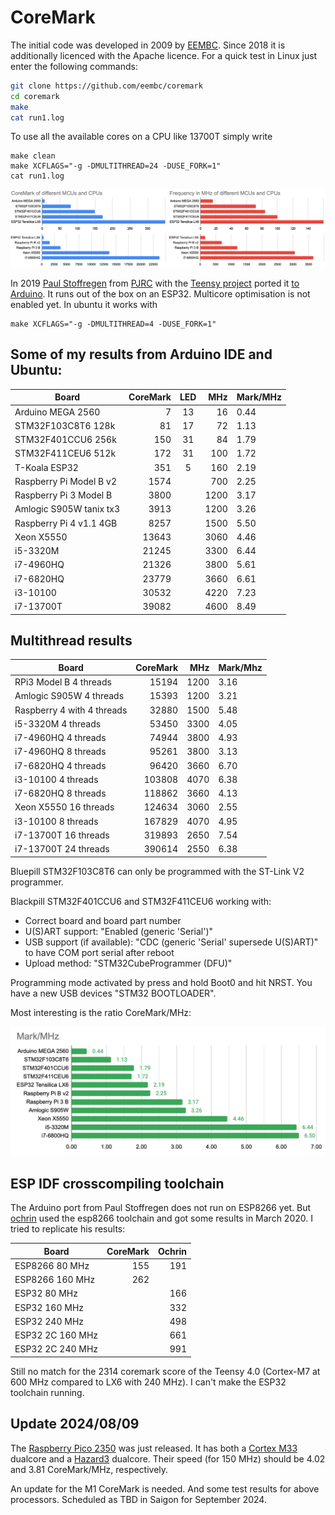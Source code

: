 # CoreMark

The initial code was developed in 2009 by [EEMBC](https://github.com/eembc/coremark). Since 2018 it is additionally licenced with the Apache licence. For a quick test in Linux just enter the following commands:

``` sh
git clone https://github.com/eembc/coremark
cd coremark
make
cat run1.log
```
To use all the available cores on a CPU like 13700T simply write

```
make clean
make XCFLAGS="-g -DMULTITHREAD=24 -DUSE_FORK=1"
cat run1.log
```

![Results 2020](../mix/coremark2020.png)

In 2019 [Paul Stoffregen](https://github.com/PaulStoffregen) from [PJRC](https://www.pjrc.com/) with the [Teensy project](https://www.pjrc.com/teensy/) ported it [to Arduino](https://github.com/PaulStoffregen/CoreMark). It runs out of the box on an ESP32. Multicore optimisation is not enabled yet. In ubuntu it works with

```
make XCFLAGS="-g -DMULTITHREAD=4 -DUSE_FORK=1"
``` 

## Some of my results from Arduino IDE and Ubuntu:

| Board                   | CoreMark | LED | MHz  | Mark/MHz |
| ----------------------- | -------: | :-: | ---: | -------- |
| Arduino MEGA 2560       |        7 |  13 |   16 |     0.44 |
| STM32F103C8T6 128k      |       81 |  17 |   72 |     1.13 |
| STM32F401CCU6 256k      |      150 |  31 |   84 |     1.79 |
| STM32F411CEU6 512k      |      172 |  31 |  100 |     1.72 |
| T-Koala ESP32           |      351 |   5 |  160 |     2.19 |
| Raspberry Pi Model B v2 |     1574 |     |  700 |     2.25 |
| Raspberry Pi 3 Model B  |     3800 |     | 1200 |     3.17 |
| Amlogic S905W tanix tx3 |     3913 |     | 1200 |     3.26 |
| Raspberry Pi 4 v1.1 4GB |     8257 |     | 1500 |     5.50 |
| Xeon X5550              |    13643 |     | 3060 |     4.46 |
| i5-3320M                |    21245 |     | 3300 |     6.44 |
| i7-4960HQ               |    21326 |     | 3800 |     5.61 |
| i7-6820HQ               |    23779 |     | 3660 |     6.61 |
| i3-10100                |    30532 |     | 4220 |     7.23 |
| i7-13700T               |    39082 |     | 4600 |     8.49 |

## Multithread results

| Board                       | CoreMark | MHz  | Mark/Mhz |
| --------------------------- | -------: | ---: | -------- |
| RPi3 Model B  4 threads     |    15194 | 1200 |     3.16 |
| Amlogic S905W 4 threads     |    15393 | 1200 |     3.21 |
| Raspberry 4 with  4 threads |    32880 | 1500 |     5.48 |
| i5-3320M 4 threads          |    53450 | 3300 |     4.05 |
| i7-4960HQ 4 threads         |    74944 | 3800 |     4.93 |
| i7-4960HQ 8 threads         |    95261 | 3800 |     3.13 |
| i7-6820HQ 4 threads         |    96420 | 3660 |     6.70 |
| i3-10100  4 threads         |   103808 | 4070 |     6.38 |
| i7-6820HQ 8 threads         |   118862 | 3660 |     4.13 |
| Xeon X5550 16 threads       |   124634 | 3060 |     2.55 |
| i3-10100  8 threads         |   167829 | 4070 |     4.95 |
| i7-13700T 16 threads        |   319893 | 2650 |     7.54 |
| i7-13700T 24 threads        |   390614 | 2550 |     6.38 |

Bluepill STM32F103C8T6 can only be programmed with the ST-Link V2 programmer.

Blackpill STM32F401CCU6 and STM32F411CEU6 working with:
- Correct board and board part number
- U(S)ART support: "Enabled (generic 'Serial')"
- USB support (if available): "CDC (generic 'Serial' supersede U(S)ART)" to have COM port serial after reboot
- Upload method: "STM32CubeProgrammer (DFU)"

Programming mode activated by press and hold Boot0 and hit NRST. You have a new USB devices "STM32 BOOTLOADER".

Most interesting is the ratio CoreMark/MHz:

![Results 2020](../mix/coremark-mhz.png)

## ESP IDF crosscompiling toolchain

The Arduino port from Paul Stoffregen does not run on ESP8266 yet. But [ochrin](https://github.com/ochrin/coremark) used the esp8266 toolchain and got some results in March 2020. I tried to replicate his results:

| Board            | CoreMark | Ochrin |
| ---------------- | -------: | -----: |
| ESP8266   80 MHz |      155 |    191 |
| ESP8266  160 MHz |      262 |        |
| ESP32     80 MHz |          |    166 |
| ESP32    160 MHz |          |    332 |
| ESP32    240 MHz |          |    498 |
| ESP32 2C 160 MHz |          |    661 |
| ESP32 2C 240 MHz |          |    991 |

Still no match for the 2314 coremark score of the Teensy 4.0 (Cortex-M7 at 600 MHz compared to LX6 with 240 MHz). I can't make the ESP32 toolchain running.

## Update 2024/08/09

The [Raspberry Pico 2350](https://riscv.org/news/2024/08/raspberry-pi-launch-new-rp2350-microcontroller-and-pico-2-development-board-with-risc-v-support/) was just released. It has both a [Cortex M33](https://www.nxp.com/docs/en/application-note/AN13579.pdf) dualcore and a [Hazard3](https://github.com/Wren6991/Hazard3) dualcore. Their speed (for 150 MHz) should be 4.02 and 3.81 CoreMark/MHz, respectively.

An update for the M1 CoreMark is needed. And some test results for above processors. Scheduled as TBD in Saigon for September 2024.


